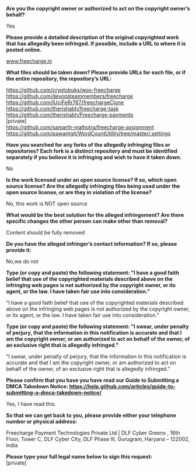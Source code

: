**Are you the copyright owner or authorized to act on the copyright owner’s behalf?**

Yes

**Please provide a detailed description of the original copyrighted work that has allegedly been infringed. If possible, include a URL to where it is posted online.**

www.freecharge.in

**What files should be taken down? Please provide URLs for each file, or if the entire repository, the repository’s URL:**

https://github.com/cryptobuks/woo-freecharge  
https://github.com/devopsteammembers/freecharge  
https://github.com/lUciFeRr767/freechargeClone  
https://github.com/therishabh/freecharge-task  
https://github.com/therishabh/Freecharge-payments  
[private]  
https://github.com/samarth-malhotra/freecharge-assignment  
https://github.com/pawantgit/WordCountUtility/tree/master/.settings  

**Have you searched for any forks of the allegedly infringing files or repositories? Each fork is a distinct repository and must be identified separately if you believe it is infringing and wish to have it taken down.**

No

**Is the work licensed under an open source license? If so, which open source license? Are the allegedly infringing files being used under the open source license, or are they in violation of the license?**

No, this work is NOT open source

**What would be the best solution for the alleged infringement? Are there specific changes the other person can make other than removal?**

Content should be fully removed

**Do you have the alleged infringer’s contact information? If so, please provide it:**

No,we do not

**Type (or copy and paste) the following statement: "I have a good faith belief that use of the copyrighted materials described above on the infringing web pages is not authorized by the copyright owner, or its agent, or the law. I have taken fair use into consideration."**

“I have a good faith belief that use of the copyrighted materials described above on the infringing web pages is not authorized by the copyright owner, or its agent, or the law. I have taken fair use into consideration.”

**Type (or copy and paste) the following statement: "I swear, under penalty of perjury, that the information in this notification is accurate and that I am the copyright owner, or am authorized to act on behalf of the owner, of an exclusive right that is allegedly infringed."**

“I swear, under penalty of perjury, that the information in this notification is accurate and that I am the copyright owner, or am authorized to act on behalf of the owner, of an exclusive right that is allegedly infringed.”

**Please confirm that you have you have read our Guide to Submitting a DMCA Takedown Notice: https://help.github.com/articles/guide-to-submitting-a-dmca-takedown-notice/**

Yes, I have read this.

**So that we can get back to you, please provide either your telephone number or physical address:**  

Freecharge Payment Technologies Private Ltd | DLF Cyber Greens , 16th Floor, Tower C, DLF Cyber City, DLF Phase III, Gurugram, Haryana – 122002, India

**Please type your full legal name below to sign this request:**  
[private]  
